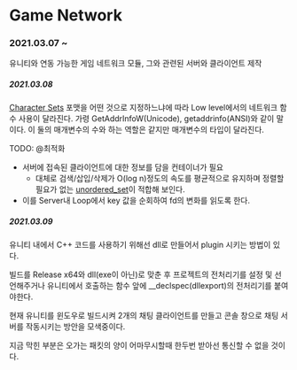 # Game Network
### 2021.03.07 ~

유니티와 연동 가능한 게임 네트워크 모듈, 그와 관련된 서버와 클라이언트 제작



##### 2021.03.08

[Character Sets](https://stackoverflow.com/questions/700187/unicode-utf-ascii-ansi-format-differences) 포맷을 어떤 것으로 지정하느냐에 따라 Low level에서의 네트워크 함수 사용이 달라진다. 가령 GetAddrInfoW(Unicode), getaddrinfo(ANSI)와 같이 말이다. 이 둘의 매개변수의 수와 하는 역할은 같지만 매개변수의 타입이 달라진다. 



TODO: @최적화

- 서버에 접속된 클라이언트에 대한 정보를 담을 컨테이너가 필요
  - 대체로 검색/삽입/삭제가 O(log n)정도의 속도를 평균적으로 유지하며 정렬할 필요가 없는 [unordered_set](https://en.cppreference.com/w/cpp/container/unordered_set)이 적합해 보인다.
- 이를 Server내 Loop에서 key 값을 순회하여 fd의 변화를 읽도록 한다.



##### 2021.03.09

유니티 내에서 C++ 코드를 사용하기 위해선 dll로 만들어서 plugin 시키는 방법이 있다. 

빌드를 Release x64와 dll(exe이 아닌)로 맞춘 후 프로젝트의 전처리기를 설정 및 선언해주거나 유니티에서 호출하는 함수 앞에 __declspec(dllexport)의 전처리기를 붙여야한다.

현재 유니티를 윈도우로 빌드시켜 2개의 채팅 클라이언트를 만들고 콘솔 창으로 채팅 서버를 작동시키는 방안을 모색중이다.

지금 막힌 부분은 오가는 패킷의 양이 어마무시할때 한두번 받아선 통신할 수 없을 것이다.

